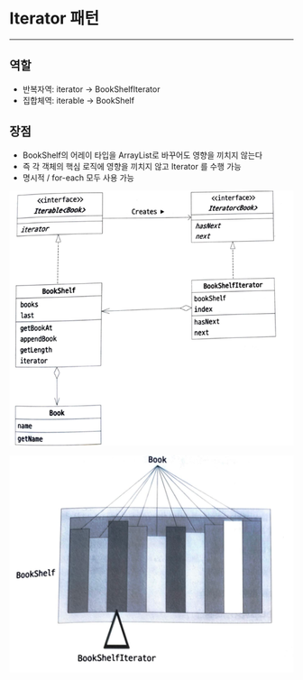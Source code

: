 # Iterator 패턴

---
## 역할
- 반복자역: iterator -> BookShelfIterator
- 집합체역: iterable -> BookShelf

## 장점
- BookShelf의 어레이 타입을 ArrayList로 바꾸어도 영향을 끼치지 않는다
- 즉 각 객체의 핵심 로직에 영향을 끼치지 않고 Iterator 를 수행 가능
- 명시적 / for-each 모두 사용 가능


![img_1.png](resources/img_1.png)

![img.png](resources/img.png)

